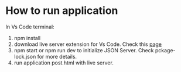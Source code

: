 # How to run application
In Vs Code terminal:
1. npm install
2. download live server extension for Vs Code. Check this [page](https://github.com/ritwickdey/vscode-live-server-plus-plus)
3. npm start or npm run dev to initialize JSON Server. Check pckage-lock.json for more details.
4. run application post.html with live server.
